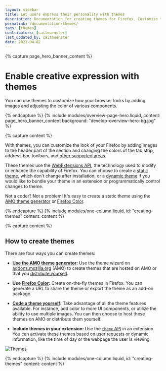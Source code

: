 ```yaml
---
layout: sidebar
title: Let users express their personality with themes
description: Documentation for creating themes for Firefox. Customize the look and feel of the browser with guides on static and dynamic themes.
permalink: /documentation/themes/
tags: [themes]
contributors: [caitmuenster]
last_updated_by: caitmuenster
date: 2021-04-02 
---
```


<!-- Overview Page Hero Banner -->

{% capture page_hero_banner_content %}

# Enable creative expression with themes

You can use themes to customize how your browser looks by adding images and adjusting the color of various components.

{% endcapture %}
{% include modules/overview-page-hero.liquid,
	content: page_hero_banner_content
	background: "develop-overview-hero-bg.jpg"
%}

<!-- END: Overview Page Hero Banner -->

<!-- Single Column Body Module -->

{% capture content %}

With themes, you can customize the look of your Firefox by adding images to the header part of the section and changing the colors of the tab strip, address bar, toolbars, and [other supported areas](https://developer.mozilla.org/docs/Mozilla/Add-ons/WebExtensions/manifest.json/theme#colors).

These themes use the [WebExtensions API](https://developer.mozilla.org/en-US/docs/Mozilla/Add-ons/WebExtensions), the technology used to modify or enhance the capability of Firefox. You can choose to create a [static theme](/documentation/themes/static-themes/), which don't change after installation, or a [dynamic theme](/documentation/themes/dynamic-themes/) if you would like to bundle your theme in an extension or programmatically control changes to theme. 

Not a coder? Not a problem! It's easy to create a static theme using the [AMO theme generator](/documentation/themes/using-the-amo-theme-generator) or [Firefox Color](https://color.firefox.com). 

{% endcapture %}
{% include modules/one-column.liquid,
	id: "creating-themes"
	content: content
%}

<!-- END: Single Column Body Module -->

<!-- Single Column Body Module -->

{% capture content %}

## How to create themes

There are four ways you can create themes:

- **[Use the AMO theme generator](/documentation/themes/using-the-amo-theme-generator):** Use the theme wizard on [addons.mozilla.org](https://addons.mozilla.org?utm_source=extensionworkshop.com&utm_medium=referral&utm_content=themes) (AMO) to create themes that are hosted on AMO or that you [distribute yourself](/documentation/publish/self-distribution/).

- **Use [Firefox Color](https://color.firefox.com):** Create on-the-fly themes in Firefox. You can generate a URL to share the theme or export the theme as an add-on package.

- **[Code a theme yourself](/documentation/themes/static-themes/):** Take advantage of all the theme features available. For instance, add color to more UI components, or utilize the ability to use multiple images. You can then choose to host these themes on AMO or distribute them yourself.

- **Include themes in your extension:** Use the [`theme` API](https://developer.mozilla.org/docs/Mozilla/Add-ons/WebExtensions/API/theme) in an extension. You can activate these themes based on user requests or dynamic information, like the time of day or the webpage the user is viewing.

![Themes](/assets/img/documentation/develop/Themes_fullwidth.jpg)

{% endcapture %}
{% include modules/one-column.liquid,
	id: "creating-themes"
	content: content
%}

<!-- END: Single Column Body Module -->


